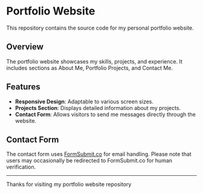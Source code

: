 # Portfolio Website

This repository contains the source code for my personal portfolio website.

## Overview

The portfolio website showcases my skills, projects, and experience. It includes sections as About Me, Portfolio Projects, and Contact Me.

## Features

- **Responsive Design**: Adaptable to various screen sizes.
- **Projects Section**: Displays detailed information about my projects.
- **Contact Form**: Allows visitors to send me messages directly through the website.

## Contact Form

The contact form uses [FormSubmit.co](https://formsubmit.co/) for email handling. Please note that users may occasionally be redirected to FormSubmit.co for human verification.

---

Thanks for visiting my portfolio website repository